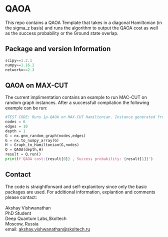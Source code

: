 # QAOA
This repo contains a QAOA Template that takes in a diagonal Hamiltonian (in the sigma_z basis) and runs the algorithm to output the QAOA cost as well as the success probability or the Ground state overlap. 
## Package and version Information 
```python
scipy==1.2.1
numpy==1.16.2
networkx==2.3
```
## QAOA on MAX-CUT
The current implimentation contains an example to run MAC-CUT on random graph instances. After a successfull compilation the following example can be run: 
```python
#TEST CODE: Runs 1p-QAOA on MAX-CUT Hamiltonian. Instance generated from a random graph with 6 nodes and 10 edges. 
nodes = 6
edges = 10
depth = 1
G = nx.gnm_random_graph(nodes,edges)
G = nx.to_numpy_array(G)
H = Graph_to_Hamiltonian(G,nodes)
Q = QAOA(depth,H)
result = Q.run()
print(f'QAOA cost:{result[0]} , Success probability: {result[1]}')
```
## Contact
The code is straightforward and self-explanitory since only the basic packages are used. For additional information, explantion and comments please contact:\
\
Akshay Vishwanathan\
PhD Student\
Deep Quantum Labs,Skoltech\
Moscow, Russia\
email: akshay.vishwanathan@skoltech.ru

